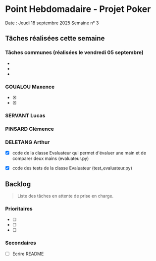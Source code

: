 # Point Hebdomadaire - Projet Poker

Date : Jeudi 18 septembre 2025
Semaine n° 3

## Tâches réalisées cette semaine

### Tâches communes (réalisées le vendredi 05 septembre)

- 
- 
- 

### GOUALOU Maxence
- [x] 
- [x] 



### SERVANT Lucas


### PINSARD Clémence


### DELETANG Arthur

- [x] code de la classe Evaluateur qui permet d'évaluer une main et de comparer deux mains (evaluateur.py)
- [x] code des tests de la classe Evaluateur (test_evaluateur.py)


## Backlog

> Liste des tâches en attente de prise en charge.

### Prioritaires

- [ ] 
- [ ] 
- [ ] 

### Secondaires

- [ ] Ecrire README